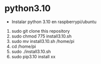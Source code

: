 # python3.10
* Instalar python 3.10 en raspberrypi/ubuntu
1. sudo git clone this repository
2. sudo chmod 775 install3.10.sh
3. sudo mv install3.10.sh /home/pi 
4. cd /home/pi
5. sudo ./install3.10.sh
6. sudo pip3.10 install xx
